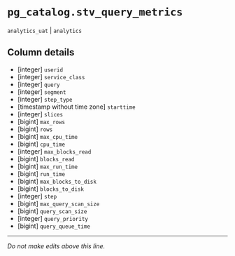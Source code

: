 # `pg_catalog.stv_query_metrics`
`analytics_uat` | `analytics`

## Column details
* [integer]   `userid`
* [integer]   `service_class`
* [integer]   `query`
* [integer]   `segment`
* [integer]   `step_type`
* [timestamp without time zone] `starttime`
* [integer]   `slices`
* [bigint]    `max_rows`
* [bigint]    `rows`
* [bigint]    `max_cpu_time`
* [bigint]    `cpu_time`
* [integer]   `max_blocks_read`
* [bigint]    `blocks_read`
* [bigint]    `max_run_time`
* [bigint]    `run_time`
* [bigint]    `max_blocks_to_disk`
* [bigint]    `blocks_to_disk`
* [integer]   `step`
* [bigint]    `max_query_scan_size`
* [bigint]    `query_scan_size`
* [integer]   `query_priority`
* [bigint]    `query_queue_time`

-------------------------------------------------------------------------------
*Do not make edits above this line.*
